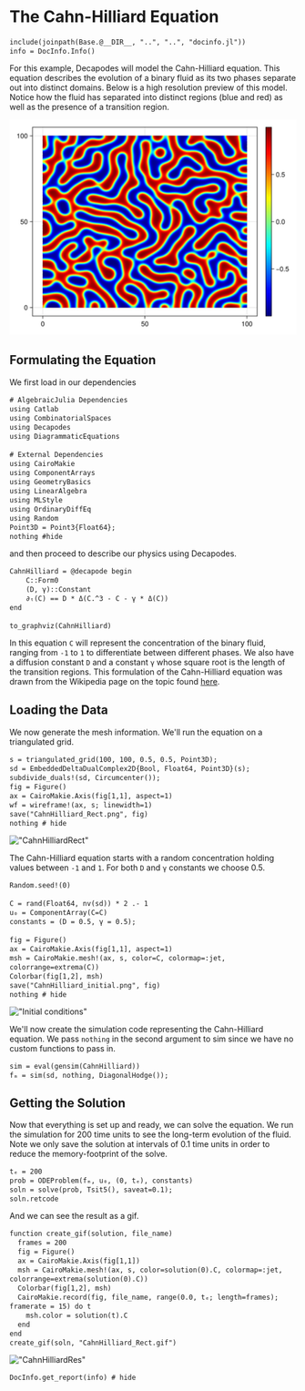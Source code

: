 # The Cahn-Hilliard Equation

```@setup INFO
include(joinpath(Base.@__DIR__, "..", "..", "docinfo.jl"))
info = DocInfo.Info()
```

For this example, Decapodes will model the Cahn-Hilliard equation. This equation describes the evolution of a binary fluid as its two phases separate out into distinct domains. Below is a high resolution preview of this model. Notice how the fluid has separated into distinct regions (blue and red) as well as the presence of a transition region.

!["Cahn Hilliard sample"](CahnHilliard_Final.jpg)

## Formulating the Equation

We first load in our dependencies

```@example DEC
# AlgebraicJulia Dependencies
using Catlab
using CombinatorialSpaces
using Decapodes
using DiagrammaticEquations

# External Dependencies
using CairoMakie
using ComponentArrays
using GeometryBasics
using LinearAlgebra
using MLStyle
using OrdinaryDiffEq
using Random
Point3D = Point3{Float64};
nothing #hide
```

and then proceed to describe our physics using Decapodes.

```@example DEC
CahnHilliard = @decapode begin
    C::Form0
    (D, γ)::Constant
    ∂ₜ(C) == D * Δ(C.^3 - C - γ * Δ(C))
end

to_graphviz(CahnHilliard)
```

In this equation `C` will represent the concentration of the binary fluid, ranging from `-1` to `1` to differentiate between different phases. We also have a diffusion constant `D` and a constant `γ` whose square root is the length of the transition regions. This formulation of the Cahn-Hilliard equation was drawn from the Wikipedia page on the topic found [here](https://en.wikipedia.org/wiki/Cahn%E2%80%93Hilliard_equation).

## Loading the Data

We now generate the mesh information. We'll run the equation on a triangulated grid.

```@example DEC
s = triangulated_grid(100, 100, 0.5, 0.5, Point3D);
sd = EmbeddedDeltaDualComplex2D{Bool, Float64, Point3D}(s);
subdivide_duals!(sd, Circumcenter());
fig = Figure() 
ax = CairoMakie.Axis(fig[1,1], aspect=1) 
wf = wireframe!(ax, s; linewidth=1) 
save("CahnHilliard_Rect.png", fig) 
nothing # hide
```

!["CahnHilliardRect"](CahnHilliard_Rect.png)

The Cahn-Hilliard equation starts with a random concentration holding values between `-1` and `1`. For both `D` and `γ` constants we choose 0.5.

```@example DEC
Random.seed!(0)

C = rand(Float64, nv(sd)) * 2 .- 1
u₀ = ComponentArray(C=C)
constants = (D = 0.5, γ = 0.5);

fig = Figure() 
ax = CairoMakie.Axis(fig[1,1], aspect=1) 
msh = CairoMakie.mesh!(ax, s, color=C, colormap=:jet, colorrange=extrema(C)) 
Colorbar(fig[1,2], msh)
save("CahnHilliard_initial.png", fig) 
nothing # hide
```

!["Initial conditions"](CahnHilliard_initial.png)

We'll now create the simulation code representing the Cahn-Hilliard equation. We pass `nothing` in the second argument to sim since we have no custom functions to pass in.

```@example DEC
sim = eval(gensim(CahnHilliard))
fₘ = sim(sd, nothing, DiagonalHodge());
```

## Getting the Solution

Now that everything is set up and ready, we can solve the equation. We run the simulation for 200 time units to see the long-term evolution of the fluid. Note we only save the solution at intervals of 0.1 time units in order to reduce the memory-footprint of the solve.

```@example DEC
tₑ = 200
prob = ODEProblem(fₘ, u₀, (0, tₑ), constants)
soln = solve(prob, Tsit5(), saveat=0.1);
soln.retcode
```

And we can see the result as a gif.

```@setup DEC
function create_gif(solution, file_name)
  frames = 200
  fig = Figure()
  ax = CairoMakie.Axis(fig[1,1])
  msh = CairoMakie.mesh!(ax, s, color=solution(0).C, colormap=:jet, colorrange=extrema(solution(0).C))
  Colorbar(fig[1,2], msh)
  CairoMakie.record(fig, file_name, range(0.0, tₑ; length=frames); framerate = 15) do t
    msh.color = solution(t).C
  end
end
create_gif(soln, "CahnHilliard_Rect.gif")
```

!["CahnHilliardRes"](CahnHilliard_Rect.gif)

```@example INFO
DocInfo.get_report(info) # hide
```
